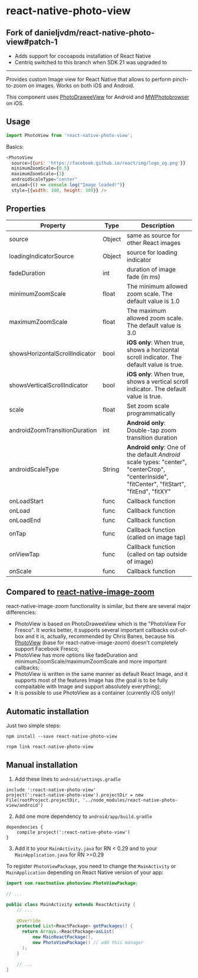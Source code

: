 # react-native-photo-view

## Fork of danieljvdm/react-native-photo-view#patch-1

- Adds support for cocoapods installation of React Native
- Centriq switched to this branch when SDK 21 was upgraded to

----

Provides custom Image view for React Native that allows to perform
pinch-to-zoom on images. Works on both iOS and Android.

This component uses [PhotoDraweeView](https://github.com/ongakuer/PhotoDraweeView) for Android and [MWPhotobrowser](https://github.com/mwaterfall/MWPhotoBrowser) on iOS.

## Usage

```javascript
import PhotoView from 'react-native-photo-view';
```

Basics:
```javascript
<PhotoView
  source={{uri: 'https://facebook.github.io/react/img/logo_og.png'}}
  minimumZoomScale={0.5}
  maximumZoomScale={3}
  androidScaleType="center"
  onLoad={() => console.log("Image loaded!")}
  style={{width: 300, height: 300}} />
```

## Properties

| Property | Type | Description |
|-----------------|----------|--------------------------------------------------------------|
| source | Object | same as source for other React images |
| loadingIndicatorSource | Object | source for loading indicator |
| fadeDuration | int | duration of image fade (in ms) |
| minimumZoomScale | float | The minimum allowed zoom scale. The default value is 1.0 |
| maximumZoomScale | float | The maximum allowed zoom scale. The default value is 3.0 |
| showsHorizontalScrollIndicator | bool | **iOS only**: When true, shows a horizontal scroll indicator. The default value is true. |
| showsVerticalScrollIndicator | bool | **iOS only**: When true, shows a vertical scroll indicator. The default value is true. |
| scale | float | Set zoom scale programmatically |
androidZoomTransitionDuration | int | **Android only**: Double-tap zoom transition duration |
| androidScaleType | String | **Android only**: One of the default *Android* scale types: "center", "centerCrop", "centerInside", "fitCenter", "fitStart", "fitEnd", "fitXY" |
| onLoadStart | func | Callback function |
| onLoad | func | Callback function |
| onLoadEnd | func | Callback function |
| onTap | func | Callback function (called on image tap) |
| onViewTap | func | Callback function (called on tap outside of image) |
| onScale | func | Callback function |

## Compared to [react-native-image-zoom](https://github.com/Anthonyzou/react-native-image-zoom)

react-native-image-zoom functionality is similar, but there are several major differencies:

* PhotoView is based on PhotoDraweeView which is the "PhotoView For Fresco". It works better, it supports several
important callbacks out-of-box and it is, actually, recommended by Chris Banes, because his
[PhotoView](https://github.com/chrisbanes/PhotoView) (base for react-native-image-zoom) doesn't completely
support Facebook Fresco;
* PhotoView has more options like fadeDuration and minimumZoomScale/maximumZoomScale and more important callbacks;
* PhotoView is written in the same manner as default React Image, and it supports most of the
features Image has (the goal is to be fully compaitable with Image and support absolutely everything);
* It is possible to use PhotoView as a container (currently iOS only)!

## Automatic installation

Just two simple steps:
```
npm install --save react-native-photo-view
```
```
rnpm link react-native-photo-view
```

## Manual installation

1. Add these lines to `android/settings.gradle`
```
include ':react-native-photo-view'
project(':react-native-photo-view').projectDir = new File(rootProject.projectDir, '../node_modules/react-native-photo-view/android')
```

2. Add one more dependency to `android/app/build.gradle`
```
dependencies {
    compile project(':react-native-photo-view')
}
```

3. Add it to your `MainActivity.java` for RN < 0.29 and to your `MainApplication.java` for RN >=0.29

To register `PhotoViewPackage`, you need to change the `MainActivity` or `MainApplication` depending on React Native version of your app:
```java
import com.reactnative.photoview.PhotoViewPackage;

// ...

public class MainActivity extends ReactActivity {
    // ...

    @Override
    protected List<ReactPackage> getPackages() {
      return Arrays.<ReactPackage>asList(
          new MainReactPackage(),
          new PhotoViewPackage() // add this manager
      );
    }

    // ...
}
```
